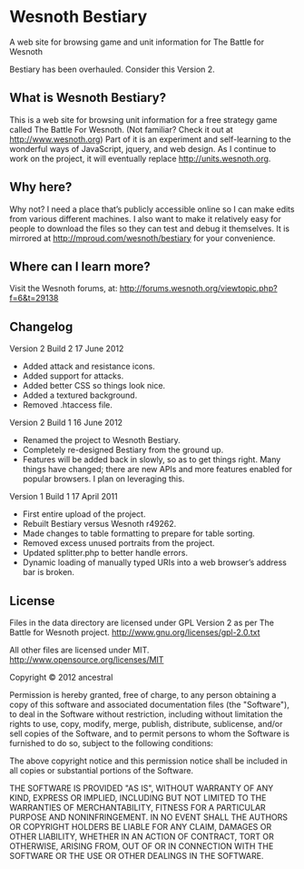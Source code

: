 # Wesnoth Bestiary
A web site for browsing game and unit information for The Battle for Wesnoth

Bestiary has been overhauled. Consider this Version 2.

## What is Wesnoth Bestiary?
This is a web site for browsing unit information for a free strategy game called The Battle For Wesnoth. (Not familiar? Check it out at http://www.wesnoth.org) Part of it is an experiment and self-learning to the wonderful ways of JavaScript, jquery, and web design. As I continue to work on the project, it will eventually replace http://units.wesnoth.org.

## Why here?
Why not? I need a place that’s publicly accessible online so I can make edits from various different machines. I also want to make it relatively easy for people to download the files so they can test and debug it themselves. It is mirrored at http://mproud.com/wesnoth/bestiary for your convenience.

## Where can I learn more?
Visit the Wesnoth forums, at:
http://forums.wesnoth.org/viewtopic.php?f=6&t=29138

## Changelog
Version 2 Build 2
17 June 2012
* Added attack and resistance icons.
* Added support for attacks.
* Added better CSS so things look nice.
* Added a textured background.
* Removed .htaccess file.

Version 2 Build 1
16 June 2012
* Renamed the project to Wesnoth Bestiary.
* Completely re-designed Bestiary from the ground up.
* Features will be added back in slowly, so as to get things right. Many things have changed; there are new APIs and more features enabled for popular browsers. I plan on leveraging this.

Version 1 Build 1
17 April 2011
* First entire upload of the project.
* Rebuilt Bestiary versus Wesnoth r49262.
* Made changes to table formatting to prepare for table sorting.
* Removed excess unused portraits from the project.
* Updated splitter.php to better handle errors.
* Dynamic loading of manually typed URIs into a web browser’s address bar is broken.

## License
Files in the data directory are licensed under GPL Version 2 as per The Battle for Wesnoth project.
http://www.gnu.org/licenses/gpl-2.0.txt

All other files are licensed under MIT.
http://www.opensource.org/licenses/MIT


Copyright © 2012 ancestral

Permission is hereby granted, free of charge, to any person obtaining a copy of this software and associated documentation files (the "Software"), to deal in the Software without restriction, including without limitation the rights to use, copy, modify, merge, publish, distribute, sublicense, and/or sell copies of the Software, and to permit persons to whom the Software is furnished to do so, subject to the following conditions:

The above copyright notice and this permission notice shall be included in all copies or substantial portions of the Software.

THE SOFTWARE IS PROVIDED "AS IS", WITHOUT WARRANTY OF ANY KIND, EXPRESS OR IMPLIED, INCLUDING BUT NOT LIMITED TO THE WARRANTIES OF MERCHANTABILITY, FITNESS FOR A PARTICULAR PURPOSE AND NONINFRINGEMENT. IN NO EVENT SHALL THE AUTHORS OR COPYRIGHT HOLDERS BE LIABLE FOR ANY CLAIM, DAMAGES OR OTHER LIABILITY, WHETHER IN AN ACTION OF CONTRACT, TORT OR OTHERWISE, ARISING FROM, OUT OF OR IN CONNECTION WITH THE SOFTWARE OR THE USE OR OTHER DEALINGS IN THE SOFTWARE.